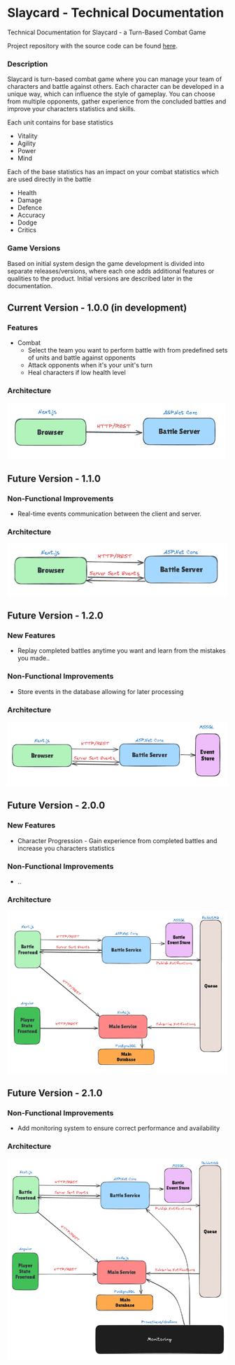 # Slaycard - Technical Documentation
Technical Documentation for Slaycard - a Turn-Based Combat Game

Project repository with the source code can be found [here](https://github.com/netspie/slaycard).

### Description

Slaycard is turn-based combat game where you can manage your team of characters and battle against others. Each character can be developed in a unique way, which can influence the style of gameplay. You can choose from multiple opponents, gather experience from the concluded battles and improve your characters statistics and skills.

Each unit contains for base statistics 
- Vitality
- Agility
- Power
- Mind

Each of the base statistics has an impact on your combat statistics which are used directly in the battle
- Health
- Damage
- Defence
- Accuracy
- Dodge
- Critics

### Game Versions

Based on initial system design the game development is divided into separate releases/versions, where each one adds additional features or qualities to the product. Initial versions are described later in the documentation.

## Current Version - 1.0.0 (in development)

### Features

- Combat
  - Select the team you want to perform battle with from predefined sets of units and battle against opponents
  - Attack opponents when it's your unit's turn
  - Heal characters if low health level

### Architecture

![Architecture](img/slaycard-v1.0.0-diagram.png)

## Future Version - 1.1.0

### Non-Functional Improvements

- Real-time events communication between the client and server.

### Architecture

![Architecture](img/slaycard-v1.1.0-diagram.png)

## Future Version - 1.2.0

### New Features

- Replay completed battles anytime you want and learn from the mistakes you made..

### Non-Functional Improvements

- Store events in the database allowing for later processing
  
### Architecture

![Architecture](img/slaycard-v1.2.0-diagram.png)

## Future Version - 2.0.0

### New Features

- Character Progression - Gain experience from completed battles and increase you characters statistics

### Non-Functional Improvements

- ..

### Architecture

![Architecture](img/slaycard-v2.0.0-diagram.png)

## Future Version - 2.1.0

### Non-Functional Improvements

- Add monitoring system to ensure correct performance and availability
  
### Architecture

![Architecture](img/slaycard-v2.1.0-diagram.png)

